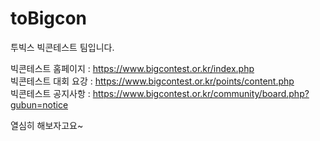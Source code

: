 # toBigcon
투빅스 빅콘테스트 팀입니다.  


빅콘테스트 홈페이지 : https://www.bigcontest.or.kr/index.php  
빅콘테스트 대회 요강 : https://www.bigcontest.or.kr/points/content.php  
빅콘테스트 공지사항 : https://www.bigcontest.or.kr/community/board.php?gubun=notice  

열심히 해보자고요~
